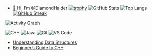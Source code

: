 - 👋 Hi, I’m @DiamondHalder
[![trophy](https://github-profile-trophy.vercel.app/?username=DiamondHalder&theme=default)](https://github.com/ryo-ma/github-profile-trophy)
![GitHub Stats](https://github-readme-stats.vercel.app/api?username=DiamondHalder&show_icons=true)
![Top Langs](https://github-readme-stats.vercel.app/api/top-langs/?username=DiamondHalder&layout=compact)
[![GitHub Streak](https://github-readme-streak-stats.herokuapp.com/?user=DiamondHalder&theme=light)](https://github.com/DenverCoder1/github-readme-streak-stats)

![Activity Graph](https://activity-graph.herokuapp.com/graph?username=YOUR_USERNAME&theme=react-dark)

![C++](https://img.shields.io/badge/-C++-00599C?style=flat&logo=c%2B%2B&logoColor=white)
![Java](https://img.shields.io/badge/-Java-007396?style=flat&logo=java&logoColor=white)
![Git](https://img.shields.io/badge/-Git-F05032?style=flat&logo=git&logoColor=white)
![VS Code](https://img.shields.io/badge/-VS%20Code-007ACC?style=flat&logo=visual-studio-code&logoColor=white)

- [Understanding Data Structures](https://yourblog.com/data-structures)
- [Beginner’s Guide to C++](https://yourblog.com/cpp-beginners)





<!---
DiamondHalder/DiamondHalder is a ✨ special ✨ repository because its `README.md` (this file) appears on your GitHub profile.
You can click the Preview link to take a look at your changes.
--->

